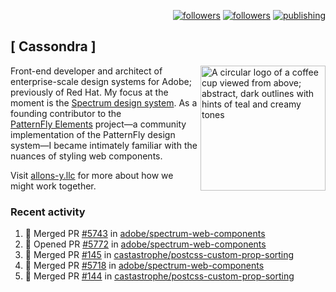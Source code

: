 <p align="right"><a rel="me" href="https://front-end.social/@castastrophe">
    <img alt="followers" title="Follow me on Mastodon" src="https://img.shields.io/mastodon/follow/109297102751309835?domain=https%3A%2F%2Ffront-end.social&label=Follow&logo=mastodon&logoColor=white&style=for-the-badge&labelColor=008080&color=006969"/></a>
  <a href="https://codepen.io/castastrophe/">
    <img alt="followers" title="Follow me on CodePen" src="https://img.shields.io/badge/23-1?color=640464&labelColor=7c007c&style=for-the-badge&logo=codepen&label=Follow"/></a>
<a href="https://castastrophe.medium.com/">
    <img alt="publishing" title="View articles on Medium" src="https://img.shields.io/badge/107-1?color=666&labelColor=444&label=subscribe&logo=medium&logoColor=white&style=for-the-badge"/></a>
</p>

## [&nbsp;Cassondra&nbsp;]

<img align="right" src="https://github-production-user-asset-6210df.s3.amazonaws.com/1840295/253016758-ba468774-1cd3-42c2-8f43-947b5eeb5edf.png" height="200" alt="A circular logo of a coffee cup viewed from above; abstract, dark outlines with hints of teal and creamy tones">

Front-end developer and architect of enterprise-scale design systems for Adobe; previously of Red Hat. My focus at the moment is the [Spectrum design system](https://github.com/adobe/spectrum-css). As a founding contributor to the [PatternFly&nbsp;Elements](https://github.com/patternfly/patternfly-elements) project&mdash;a community implementation of the PatternFly design system&mdash;I became intimately familiar with the nuances of styling web components.

Visit [allons-y.llc](http://allons-y.llc/) for more about how we might work together.

### Recent activity

<!--START_SECTION:activity-->
1. 🎉 Merged PR [#5743](https://github.com/adobe/spectrum-web-components/pull/5743) in [adobe/spectrum-web-components](https://github.com/adobe/spectrum-web-components)
2. 💪 Opened PR [#5772](https://github.com/adobe/spectrum-web-components/pull/5772) in [adobe/spectrum-web-components](https://github.com/adobe/spectrum-web-components)
3. 🎉 Merged PR [#145](https://github.com/castastrophe/postcss-custom-prop-sorting/pull/145) in [castastrophe/postcss-custom-prop-sorting](https://github.com/castastrophe/postcss-custom-prop-sorting)
4. 🎉 Merged PR [#5718](https://github.com/adobe/spectrum-web-components/pull/5718) in [adobe/spectrum-web-components](https://github.com/adobe/spectrum-web-components)
5. 🎉 Merged PR [#144](https://github.com/castastrophe/postcss-custom-prop-sorting/pull/144) in [castastrophe/postcss-custom-prop-sorting](https://github.com/castastrophe/postcss-custom-prop-sorting)
<!--END_SECTION:activity-->
